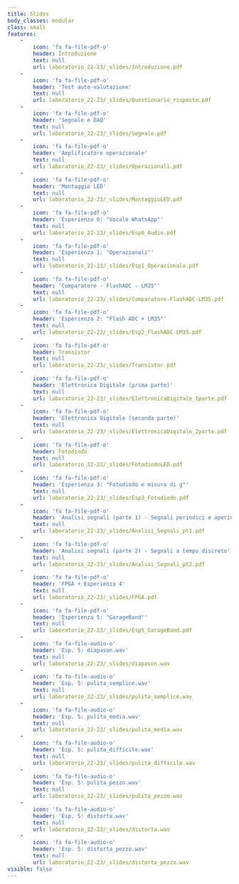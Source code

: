 ```yaml
---
title: Slides
body_classes: modular
class: small
features:
    -
        icon: 'fa fa-file-pdf-o'
        header: Introduzione
        text: null
        url: laboratorio_22-23/_slides/Introduzione.pdf
    -
        icon: 'fa fa-file-pdf-o'
        header: 'Test auto-valutazione'
        text: null
        url: laboratorio_22-23/_slides/Questionario_risposte.pdf
    -
        icon: 'fa fa-file-pdf-o'
        header: 'Segnale e DAQ'
        text: null
        url: laboratorio_22-23/_slides/Segnale.pdf
    -
        icon: 'fa fa-file-pdf-o'
        header: 'Amplificatore operazionale'
        text: null
        url: laboratorio_22-23/_slides/Operazionali.pdf
    -
        icon: 'fa fa-file-pdf-o'
        header: 'Montaggio LED'
        text: null
        url: laboratorio_22-23/_slides/MontaggioLED.pdf
    -
        icon: 'fa fa-file-pdf-o'
        header: 'Esperienza 0: "Vocale WhatsApp"'
        text: null
        url: laboratorio_22-23/_slides/Esp0_Audio.pdf
    -
        icon: 'fa fa-file-pdf-o'
        header: 'Esperienza 1: "Operazionali"'
        text: null
        url: laboratorio_22-23/_slides/Esp1_Operazionale.pdf
    -
        icon: 'fa fa-file-pdf-o'
        header: 'Comparatore - FlashADC - LM35"'
        text: null
        url: laboratorio_22-23/_slides/Comparatore-FlashADC-LM35.pdf
    -
        icon: 'fa fa-file-pdf-o'
        header: 'Esperienza 2: "Flash ADC + LM35"'
        text: null
        url: laboratorio_22-23/_slides/Esp2_FlashADC-LM35.pdf
    -
        icon: 'fa fa-file-pdf-o'
        header: Transistor
        text: null
        url: laboratorio_22-23/_slides/Transistor.pdf
    -
        icon: 'fa fa-file-pdf-o'
        header: 'Elettronica Digitale (prima parte)'
        text: null
        url: laboratorio_22-23/_slides/ElettronicaDigitale_1parte.pdf
    -
        icon: 'fa fa-file-pdf-o'
        header: 'Elettronica Digitale (seconda parte)'
        text: null
        url: laboratorio_22-23/_slides/ElettronicaDigitale_2parte.pdf
    -
        icon: 'fa fa-file-pdf-o'
        header: Fotodiodo
        text: null
        url: laboratorio_22-23/_slides/FotodiodoLED.pdf
    -
        icon: 'fa fa-file-pdf-o'
        header: 'Esperienza 3: "Fotodiodo e misura di g"'
        text: null
        url: laboratorio_22-23/_slides/Esp3_Fotodiodo.pdf
    -
        icon: 'fa fa-file-pdf-o'
        header: 'Analisi segnali (parte 1) - Segnali periodici e aperiodici'
        text: null
        url: laboratorio_22-23/_slides/Analisi_Segnali_pt1.pdf
    -
        icon: 'fa fa-file-pdf-o'
        header: 'Analisi segnali (parte 2) - Segnali a tempo discreto'
        text: null
        url: laboratorio_22-23/_slides/Analisi_Segnali_pt2.pdf
    -
        icon: 'fa fa-file-pdf-o'
        header: 'FPGA + Esperienza 4'
        text: null
        url: laboratorio_22-23/_slides/FPGA.pdf
    -
        icon: 'fa fa-file-pdf-o'
        header: 'Esperienza 5: "GarageBand"'
        text: null
        url: laboratorio_22-23/_slides/Esp5_GarageBand.pdf
    -
        icon: 'fa fa-file-audio-o'
        header: 'Esp. 5: diapason.wav'
        text: null
        url: laboratorio_22-23/_slides/diapason.wav
    -
        icon: 'fa fa-file-audio-o'
        header: 'Esp. 5: pulita_semplice.wav'
        text: null
        url: laboratorio_22-23/_slides/pulita_semplice.wav
    -
        icon: 'fa fa-file-audio-o'
        header: 'Esp. 5: pulita_media.wav'
        text: null
        url: laboratorio_22-23/_slides/pulita_media.wav
    -
        icon: 'fa fa-file-audio-o'
        header: 'Esp. 5: pulita_difficile.wav'
        text: null
        url: laboratorio_22-23/_slides/pulita_difficile.wav
    -
        icon: 'fa fa-file-audio-o'
        header: 'Esp. 5: pulita_pezzo.wav'
        text: null
        url: laboratorio_22-23/_slides/pulita_pezzo.wav
    -
        icon: 'fa fa-file-audio-o'
        header: 'Esp. 5: distorta.wav'
        text: null
        url: laboratorio_22-23/_slides/distorta.wav
    -
        icon: 'fa fa-file-audio-o'
        header: 'Esp. 5: distorta_pezzo.wav'
        text: null
        url: laboratorio_22-23/_slides/distorta_pezzo.wav
visible: false
---
```


